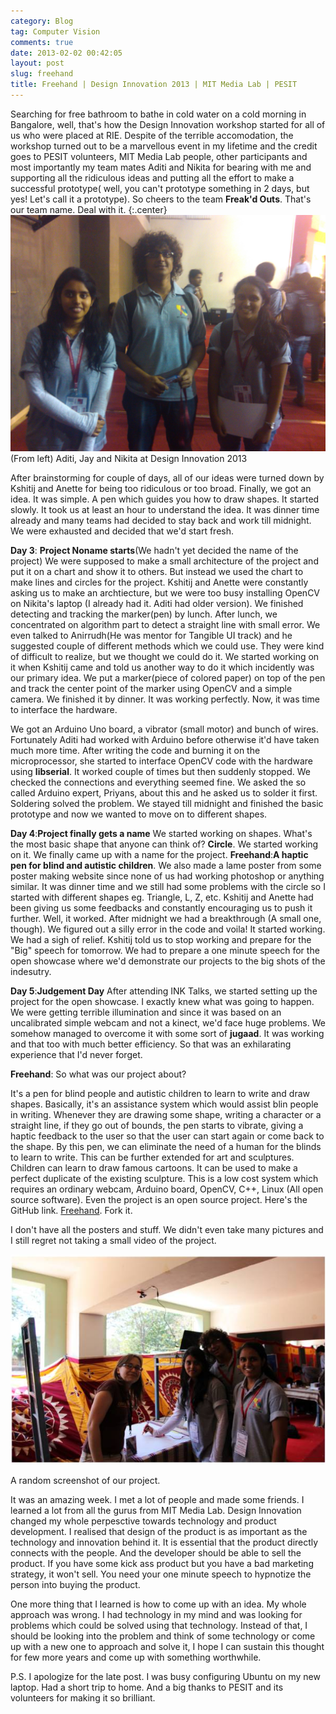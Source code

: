 ```yaml
---
category: Blog
tag: Computer Vision
comments: true
date: 2013-02-02 00:42:05
layout: post
slug: freehand
title: Freehand | Design Innovation 2013 | MIT Media Lab | PESIT
---
```


Searching for free bathroom to bathe in cold water on a cold morning in Bangalore, well, that's how the Design Innovation workshop started for all of us who were placed at RIE. Despite of the terrible accomodation, the workshop turned out to be a marvellous event in my lifetime and the credit goes to PESIT volunteers, MIT Media Lab people, other participants and most importantly my team mates Aditi and Nikita for bearing with me and supporting all the ridiculous ideas and putting all the effort to make a successful prototype( well, you can't prototype something in 2 days, but yes! Let's call it a prototype). So cheers to the team **Freak'd Outs**. That's our team name. Deal with it.
{:.center}
![Image-1](/assets/images/MITDI-1.jpg "(From left) Aditi, Jay and Nikita at Design Innovation 2013")(From left) Aditi, Jay and Nikita at Design Innovation 2013

After brainstorming for couple of days, all of our ideas were turned down by Kshitij and Anette for being too ridiculous or too broad. Finally, we got an idea. It was simple. A pen which guides you how to draw shapes. It started slowly. It took us at least an hour to understand the idea. It was dinner time already and many teams had decided to stay back and work till midnight. We were exhausted and decided that we'd start fresh. 

**Day 3**: **Project Noname starts**(We hadn't yet decided the name of the project)
We were supposed to make a small architecture of the project and put it on a chart and show it to others. But instead we used the chart to make lines and circles for the project. Kshitij and Anette were constantly asking us to make an archtiecture, but we were too busy installing OpenCV on Nikita's laptop (I already had it. Aditi had older version). We finished detecting and tracking the marker(pen) by lunch. After lunch, we concentrated on algorithm part to detect a straight line with small error. We even talked to Anirrudh(He was mentor for Tangible UI track) and he suggested couple of different methods which we could use. They were kind of difficult to realize, but we thought we could do it. We started working on it when Kshitij came and told us another way to do it which incidently was our primary idea. We put a marker(piece of colored paper) on top of the pen and track the center point of the marker using OpenCV and a simple camera. We finished it by dinner. It was working perfectly. Now, it was time to interface the hardware.

We got an Arduino Uno board, a vibrator (small motor) and bunch of wires. Fortunately Aditi had worked with Arduino before otherwise it'd have taken much more time. After writing the code and burning it on the microprocessor, she started to interface OpenCV code with the hardware using **libserial**. It worked couple of times but then suddenly stopped. We checked the connections and everything seemed fine. We asked the so called Arduino expert, Priyans, about this and he asked us to solder it first. Soldering solved the problem. We stayed till midnight and finished the basic prototype and now we wanted to move on to different shapes.

**Day 4**:**Project finally gets a name**
We started working on shapes. What's the most basic shape that anyone can think of? **Circle**. We started working on it. We finally came up with a name for the project.
**Freehand**:**A haptic pen for blind and autistic children**. We also made a lame poster from some poster making website since none of us had working photoshop or anything similar. It was dinner time and we still had some problems with the circle so I started with different shapes eg. Triangle, L, Z, etc. Kshitij and Anette had been giving us some feedbacks and constantly encouraging us to push it further. Well, it worked. After midnight we had a breakthrough (A small one, though). We figured out a silly error in the code and voila! It started working. We had a sigh of relief. Kshitij told us to stop working and prepare for the "Big" speech for tomorrow. We had to prepare a one minute speech for the open showcase where we'd demonstrate our projects to the big shots of the indesutry.

**Day 5**:**Judgement Day**
After attending INK Talks, we started setting up the project for the open showcase. I exactly knew what was going to happen. We were getting terrible illumination and since it was based on an uncalibrated simple webcam and not a kinect, we'd face huge problems. We somehow managed to overcome it with some sort of **jugaad**. It was working and that too with much better efficiency. So that was an exhilarating experience that I'd never forget.

**Freehand**:
So what was our project about?

It's a pen for blind people and autistic children to learn to write and draw shapes. Basically, it's an assistance system which would assist blin people in writing. Whenever they are drawing some shape, writing a character or a straight line, if they go out of bounds, the pen starts to vibrate, giving a haptic feedback to the user so that the user can start again or come back to the shape. By this pen, we can eliminate the need of a human for the blinds to learn to write. This can be further extended for art and sculptures. Children can learn to draw famous cartoons. It can be used to make a perfect duplicate of the existing sculpture. This is a low cost system which requires an ordinary webcam, Arduino board, OpenCV, C++, Linux (All open source software). Even the project is an open source project. Here's the GitHub link. [Freehand](https://github.com/jayrambhia/freehand). Fork it.

I don't have all the posters and stuff. We didn't even take many pictures and I still regret not taking a small video of the project.

![A random screenshot of our project](/assets/images/MITDI-2.jpg "With Anette") 

A random screenshot of our project.

It was an amazing week. I met a lot of people and made some friends. I learned a lot from all the gurus from MIT Media Lab. Design Innovation changed my whole perpesctive towards technology and product development. I realised that design of the product is as important as the technology and innovation behind it. It is essential that the product directly connects with the people. And the developer should be able to sell the product. If you have some kick ass product but you have a bad marketing strategy, it won't sell. You need your one minute speech to hypnotize the person into buying the product.

One more thing that I learned is how to come up with an idea. My whole approach was wrong. I had technology in my mind and was looking for problems which could be solved using that technology. Instead of that, I should be looking into the problem and think of some technology or come up with a new one to approach and solve it, I hope I can sustain this thought for few more years and come up with something worthwhile.

P.S. I apologize for the late post. I was busy configuring Ubuntu on my new laptop. Had a short trip to home. And a big thanks to PESIT and its volunteers for making it so brilliant.
